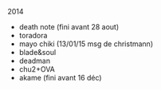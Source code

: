 2014
- death note (fini avant 28 aout)
- toradora
- mayo chiki (13/01/15 msg de christmann)
- blade&soul
- deadman
- chu2+OVA
- akame (fini avant 16 déc)
